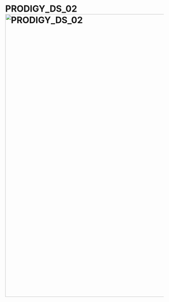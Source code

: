 # PRODIGY_DS_02<img width="896" alt="PRODIGY_DS_02" src="https://github.com/user-attachments/assets/9a08386a-0660-4a5d-af13-528b0d58f018" />
